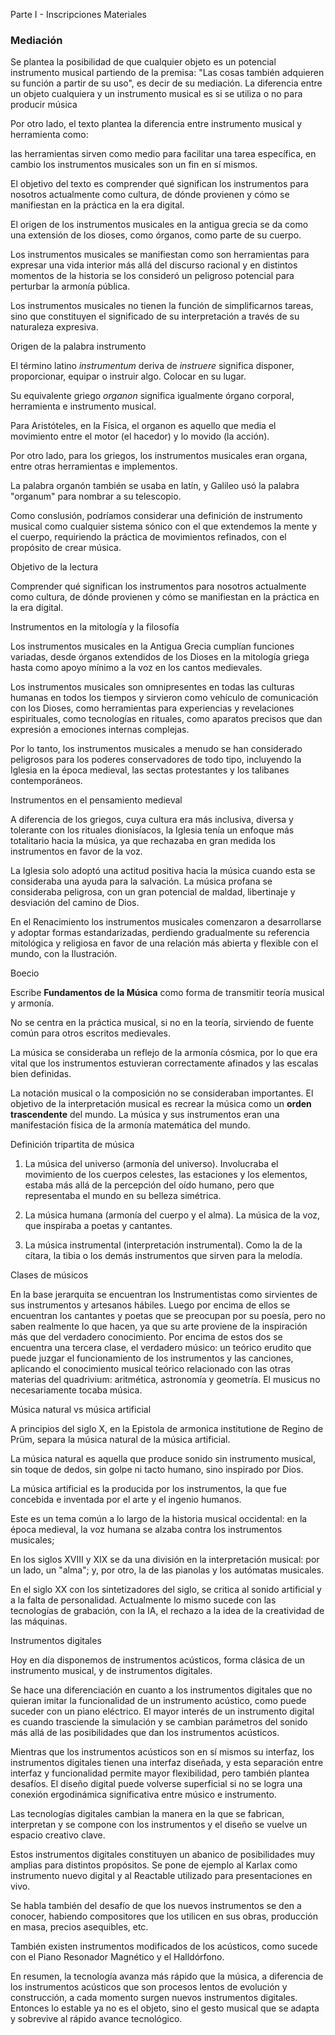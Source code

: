 Parte I - Inscripciones Materiales

### Mediación

Se plantea la posibilidad de que cualquier objeto es un potencial instrumento musical partiendo de la premisa: "Las cosas también adquieren su función a partir de su uso", es decir de su mediación. La diferencia entre un objeto cualquiera y un instrumento musical es si se utiliza o no para producir música

Por otro lado, el texto plantea la diferencia entre instrumento musical y herramienta como:

las herramientas sirven como medio para facilitar una tarea específica, en cambio los instrumentos musicales son un fin en sí mismos.

El objetivo del texto es comprender qué significan los instrumentos para nosotros actualmente como cultura, de dónde provienen y cómo se manifiestan en la práctica en la era digital.

El origen de los instrumentos musicales en la antigua grecia se da como una extensión de los dioses, como órganos, como parte de su cuerpo.

Los instrumentos musicales se manifiestan como son herramientas para expresar una vida interior más allá del discurso racional y en distintos momentos de la historia se los consideró un peligroso potencial para perturbar la armonía pública.

Los instrumentos musicales no tienen la función de simplificarnos tareas, sino que constituyen el significado de su interpretación a través de su naturaleza expresiva.

Origen de la palabra instrumento

El término latino _instrumentum_ deriva de _instruere_ significa disponer, proporcionar, equipar o instruir algo. Colocar en su lugar.

Su equivalente griego _organon_ significa igualmente órgano corporal, herramienta e instrumento musical.

Para Aristóteles, en la Física, el organon es aquello que media el movimiento entre el motor (el hacedor) y lo movido (la acción).

Por otro lado, para los griegos, los instrumentos musicales eran organa, entre otras herramientas e implementos.

La palabra organón también se usaba en latín, y Galileo usó la palabra "organum" para nombrar a su telescopio.

Como conslusión, podríamos considerar una definición de instrumento musical como cualquier sistema sónico con el que extendemos la mente y el cuerpo, requiriendo la práctica de movimientos refinados, con el propósito de crear música.

Objetivo de la lectura

Comprender qué significan los instrumentos para nosotros actualmente como cultura, de dónde provienen y cómo se manifiestan en la práctica en la era digital.

Instrumentos en la mitología y la filosofía

Los instrumentos musicales en la Antigua Grecia cumplían funciones variadas, desde órganos extendidos de los Dioses en la mitología griega hasta como apoyo mínimo a la voz en los cantos medievales.

Los instrumentos musicales son omnipresentes en todas las culturas humanas en todos los tiempos y sirvieron como vehículo de comunicación con los Dioses, como herramientas para experiencias y revelaciones espirituales, como tecnologías en rituales, como aparatos precisos que dan expresión a emociones internas complejas.

Por lo tanto, los instrumentos musicales a menudo se han considerado peligrosos para los poderes conservadores de todo tipo, incluyendo la Iglesia en la época medieval, las sectas protestantes y los talibanes contemporáneos.

Instrumentos en el pensamiento medieval

A diferencia de los griegos, cuya cultura era más inclusiva, diversa y tolerante con los rituales dionisíacos, la Iglesia tenía un enfoque más totalitario hacia la música, ya que rechazaba en gran medida los instrumentos en favor de la voz.

La Iglesia solo adoptó una actitud positiva hacia la música cuando esta se consideraba una ayuda para la salvación. La música profana se consideraba peligrosa, con un gran potencial de maldad, libertinaje y desviación del camino de Dios.

En el Renacimiento los instrumentos musicales comenzaron a desarrollarse y adoptar formas estandarizadas, perdiendo gradualmente su referencia mitológica y religiosa en favor de una relación más abierta y flexible con el mundo, con la Ilustración.

Boecio

Escribe **Fundamentos de la Música** como forma de transmitir teoría musical y armonía.

No se centra en la práctica musical, si no en la teoría, sirviendo de fuente común para otros escritos medievales.

La música se consideraba un reflejo de la armonía cósmica, por lo que era vital que los instrumentos estuvieran correctamente afinados y las escalas bien definidas.

La notación musical o la composición no se consideraban importantes. El objetivo de la interpretación musical es recrear la música como un **orden trascendente** del mundo. La música y sus instrumentos eran una manifestación física de la armonía matemática del mundo.

Definición tripartita de música

1) La música del universo (armonía del universo). Involucraba el movimiento de los cuerpos celestes, las estaciones y los elementos, estaba más allá de la percepción del oído humano, pero que representaba el mundo en su belleza simétrica.

2) La música humana (armonía del cuerpo y el alma). La música de la voz, que inspiraba a poetas y cantantes.

3) La música instrumental (interpretación instrumental). Como la de la cítara, la tibia o los demás instrumentos que sirven para la melodía.

Clases de músicos

En la base jerarquita se encuentran los Instrumentistas como sirvientes de sus instrumentos y artesanos hábiles. Luego por encima de ellos se encuentran los cantantes y poetas que se preocupan por su poesía, pero no saben realmente lo que hacen, ya que su arte proviene de la inspiración más que del verdadero conocimiento. Por encima de estos dos se encuentra una tercera clase, el verdadero músico: un teórico erudito que puede juzgar el funcionamiento de los instrumentos y las canciones, aplicando el conocimiento musical teórico relacionado con las otras materias del quadrivium: aritmética, astronomía y geometría. El musicus no necesariamente tocaba música.

Música natural vs música artificial

A principios del siglo X, en la Epistola de armonica institutione de Regino de Prüm, separa la música natural de la música artificial.

La música natural es aquella que produce sonido sin instrumento musical, sin toque de dedos, sin golpe ni tacto humano, sino inspirado por Dios.

La música artificial es la producida por los instrumentos, la que fue concebida e inventada por el arte y el ingenio humanos.

Este es un tema común a lo largo de la historia musical occidental: en la época medieval, la voz humana se alzaba contra los instrumentos musicales;

En los siglos XVIII y XIX se da una división en la interpretación musical: por un lado, un "alma"; y, por otro, la de las pianolas y los autómatas musicales.

En el siglo XX con los sintetizadores del siglo, se critica al sonido artificial y a la falta de personalidad. Actualmente lo mismo sucede con las tecnologías de grabación, con la IA, el rechazo a la idea de la creatividad de las máquinas.

Instrumentos digitales

Hoy en día disponemos de instrumentos acústicos, forma clásica de un instrumento musical, y de instrumentos digitales.

Se hace una diferenciación en cuanto a los instrumentos digitales que no quieran imitar la funcionalidad de un instrumento acústico, como puede suceder con un piano eléctrico. El mayor interés de un instrumento digital es cuando trasciende la simulación y se cambian parámetros del sonido más allá de las posibilidades que dan los instrumentos acústicos.

Mientras que los instrumentos acústicos son en sí mismos su interfaz, los instrumentos digitales tienen una interfaz diseñada, y esta separación entre interfaz y funcionalidad permite mayor flexibilidad, pero también plantea desafíos. El diseño digital puede volverse superficial si no se logra una conexión ergodinámica significativa entre músico e instrumento.

Las tecnologías digitales cambian la manera en la que se fabrican, interpretan y se compone con los instrumentos y el diseño se vuelve un espacio creativo clave.

Estos instrumentos digitales constituyen un abanico de posibilidades muy amplias para distintos propósitos. Se pone de ejemplo al Karlax como instrumento nuevo digital y al Reactable utilizado para presentaciones en vivo.

Se habla también del desafío de que los nuevos instrumentos se den a conocer, habiendo compositores que los utilicen en sus obras, producción en masa, precios asequibles, etc.

También existen instrumentos modificados de los acústicos, como sucede con el Piano Resonador Magnético y el Halldórfono.

En resumen, la tecnología avanza más rápido que la música, a diferencia de los instrumentos acústicos que son procesos lentos de evolución y construcción, a cada momento surgen nuevos instrumentos digitales. Entonces lo estable ya no es el objeto, sino el gesto musical que se adapta y sobrevive al rápido avance tecnológico.